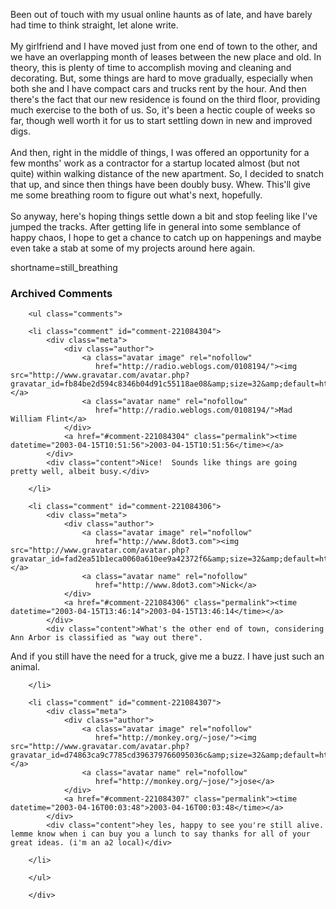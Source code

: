 Been out of touch with my usual online haunts as of late, and have barely had time to think straight,
let alone write. 
<br /><br />
My girlfriend and I have moved just from one end of town to the other, and we have an overlapping
month of leases between the new place and old.  In theory, this is plenty of time to accomplish moving
and cleaning and decorating.  But, some things are hard to move gradually, especially when both she
and I have compact cars and trucks rent by the hour.  And then there's the fact that our new residence
is found on the third floor, providing much exercise to the both of us.  So, it's been a hectic couple
of weeks so far, though well worth it for us to start settling down in new and improved digs.
<br /><br />
And then, right in the middle of things, I was offered an opportunity for a few months' work as a
contractor for a startup located almost (but not quite) within walking distance of the new apartment. 
So, I decided to snatch that up, and since then things have been doubly busy.  Whew.  This'll give me
some breathing room to figure out what's next, hopefully.
<br /><br />
So anyway, here's hoping things settle down a bit and stop feeling like I've jumped the tracks.  After
getting life in general into some semblance of happy chaos, I hope to get a chance to catch up on
happenings and maybe even take a stab at some of my projects around here again.
<!--more-->
shortname=still_breathing

<div id="comments" class="comments archived-comments">
            <h3>Archived Comments</h3>
            
        <ul class="comments">
            
        <li class="comment" id="comment-221084304">
            <div class="meta">
                <div class="author">
                    <a class="avatar image" rel="nofollow" 
                       href="http://radio.weblogs.com/0108194/"><img src="http://www.gravatar.com/avatar.php?gravatar_id=fb84be2d594c8346b04d91c55118ae08&amp;size=32&amp;default=http://mediacdn.disqus.com/1320279820/images/noavatar32.png"/></a>
                    <a class="avatar name" rel="nofollow" 
                       href="http://radio.weblogs.com/0108194/">Mad William Flint</a>
                </div>
                <a href="#comment-221084304" class="permalink"><time datetime="2003-04-15T10:51:56">2003-04-15T10:51:56</time></a>
            </div>
            <div class="content">Nice!  Sounds like things are going pretty well, albeit busy.</div>
            
        </li>
    
        <li class="comment" id="comment-221084306">
            <div class="meta">
                <div class="author">
                    <a class="avatar image" rel="nofollow" 
                       href="http://www.8dot3.com"><img src="http://www.gravatar.com/avatar.php?gravatar_id=fad2ea51b1eca0060a610ee9a42372f6&amp;size=32&amp;default=http://mediacdn.disqus.com/1320279820/images/noavatar32.png"/></a>
                    <a class="avatar name" rel="nofollow" 
                       href="http://www.8dot3.com">Nick</a>
                </div>
                <a href="#comment-221084306" class="permalink"><time datetime="2003-04-15T13:46:14">2003-04-15T13:46:14</time></a>
            </div>
            <div class="content">What's the other end of town, considering Ann Arbor is classified as "way out there".

And if you still have the need for a truck, give me a buzz.  I have just such an animal.</div>
            
        </li>
    
        <li class="comment" id="comment-221084307">
            <div class="meta">
                <div class="author">
                    <a class="avatar image" rel="nofollow" 
                       href="http://monkey.org/~jose/"><img src="http://www.gravatar.com/avatar.php?gravatar_id=d74863ca9c7785cd396379766095036c&amp;size=32&amp;default=http://mediacdn.disqus.com/1320279820/images/noavatar32.png"/></a>
                    <a class="avatar name" rel="nofollow" 
                       href="http://monkey.org/~jose/">jose</a>
                </div>
                <a href="#comment-221084307" class="permalink"><time datetime="2003-04-16T00:03:48">2003-04-16T00:03:48</time></a>
            </div>
            <div class="content">hey les, happy to see you're still alive. lemme know when i can buy you a lunch to say thanks for all of your great ideas. (i'm an a2 local)</div>
            
        </li>
    
        </ul>
    
        </div>
    